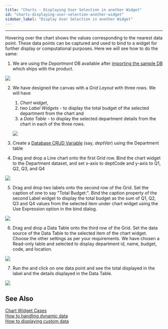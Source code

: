 ```yaml
---
title: "Charts - Displaying User Selection in another Widget"
id: "charts-displaying-user-selection-another-widget"
sidebar_label: "Display User Selection in another Widget"
---
```

---

Hovering over the chart shows the values corresponding to the nearest data point. These data points can be captured and used to bind to a widget for further display or computational purposes. Here we will see how to do the same:

1. We are using the _Department_ DB available after [importing the sample DB](/learn/app-development/services/database-services/working-with-databases/) which ships with the product.

[![](/learn/assets/db_apis_db.png)](/learn/assets/db_apis_db.png)

2. We have designed the canvas with a _Grid Layout_ with three rows. We will have
    1. _Chart widget_,
    2. two _Label Widgets_ - to display the total budget of the selected department from the chart and
    3. a _Data Table_ - to display the selected department details from the chart in each of the three rows. 
    
    [![](/learn/assets/chart_sel_design.png)](/learn/assets/chart_sel_design.png)
    
3. Create a [Database CRUD Variable](/learn/assets/var_sel.png) (say, _deptVar_) using the Department table
4. Drag and drop a Line chart onto the first Grid row. Bind the chart widget to the Department dataset, and set x-axis to deptCode and y-axis to Q1, Q2, Q3, and Q4 

[![](/learn/assets/chart_sel_chart.png)](/learn/assets/chart_sel_chart.png)

5. Drag and drop two labels onto the second row of the Grid. Set the caption of one to say "Total Budget:". Bind the caption property of the second Label widget to display the total budget as the sum of Q1, Q2, Q3 and Q4 values from the selected item under chart widget using the Use Expression option in the bind dialog. 

[![](/learn/assets/chart_sel_label.png)](/learn/assets/chart_sel_label.png)

6. Drag and drop a Data Table onto the third row of the Grid. Set the data source of the Data Table to the selected item of the chart widget. Choose the other settings as per your requirements. We have chosen a Read-only table and selected to display department id, name, budget, code, and location. 

[![](/learn/assets/chart_sel_dt.png)](/learn/assets/chart_sel_dt.png)

7. Run the and click on one data point and see the total displayed in the label and the details displayed in the Data Table. 

[![](/learn/assets/chart_sel_run.png)](/learn/assets/chart_sel_run.png)

## See Also

[Chart Widget Cases](/learn/app-development/widgets/chart/chart-widget/#use-cases)  
[How to handling dynamic data](/learn/how-tos/charts-handling-dynamic-data/)  
[How to displaying custom data](/learn/how-tos/charts-custom-data/)
